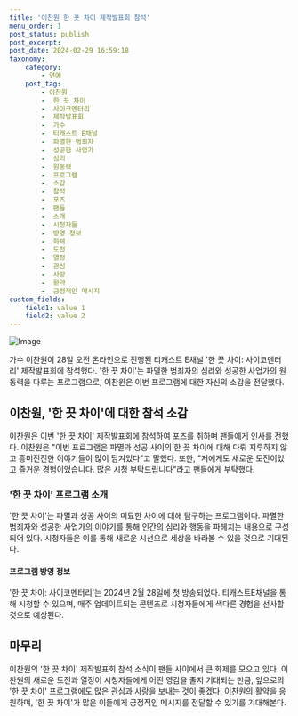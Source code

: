 ```yaml
---
title: '이찬원 한 끗 차이 제작발표회 참석'
menu_order: 1
post_status: publish
post_excerpt: 
post_date: 2024-02-29 16:59:18
taxonomy:
    category:
        - 연예
    post_tag:
        - 이찬원
        -  한 끗 차이
        -  사이코멘터리
        -  제작발표회
        -  가수
        -  티캐스트 E채널
        -  파멸한 범죄자
        -  성공한 사업가
        -  심리
        -  원동력
        -  프로그램
        -  소감
        -  참석
        -  포즈
        -  팬들
        -  소개
        -  시청자들
        -  방영 정보
        -  화제
        -  도전
        -  열정
        -  관심
        -  사랑
        -  활약
        -  긍정적인 메시지
custom_fields:
    field1: value 1
    field2: value 2
---
```


![Image](https://ssl.pstatic.net/mimgnews/image/108/2024/02/28/0003217662_001_20240228141301193.jpg?type=w540)

가수 이찬원이 28일 오전 온라인으로 진행된 티캐스트 E채널 '한 끗 차이: 사이코멘터리' 제작발표회에 참석했다. '한 끗 차이'는 파멸한 범죄자의 심리와 성공한 사업가의 원동력을 다루는 프로그램으로, 이찬원은 이번 프로그램에 대한 자신의 소감을 전달했다.
## 이찬원, '한 끗 차이'에 대한 참석 소감
이찬원은 이번 '한 끗 차이' 제작발표회에 참석하여 포즈를 취하며 팬들에게 인사를 전했다. 이찬원은 "이번 프로그램은 파멸과 성공 사이의 한 끗 차이에 대해 다뤄 지루하지 않고 흥미진진한 이야기들이 많이 담겨있다"고 말했다. 또한, "저에게도 새로운 도전이었고 즐거운 경험이었습니다. 많은 시청 부탁드립니다"라고 팬들에게 부탁했다.
### '한 끗 차이' 프로그램 소개
'한 끗 차이'는 파멸과 성공 사이의 미묘한 차이에 대해 탐구하는 프로그램이다. 파멸한 범죄자와 성공한 사업가의 이야기를 통해 인간의 심리와 행동을 파헤치는 내용으로 구성되어 있다. 시청자들은 이를 통해 새로운 시선으로 세상을 바라볼 수 있을 것으로 기대된다.
#### 프로그램 방영 정보
'한 끗 차이: 사이코멘터리'는 2024년 2월 28일에 첫 방송되었다. 티캐스트E채널을 통해 시청할 수 있으며, 매주 업데이트되는 콘텐츠로 시청자들에게 색다른 경험을 선사할 것으로 예상된다.
## 마무리
이찬원의 '한 끗 차이' 제작발표회 참석 소식이 팬들 사이에서 큰 화제를 모으고 있다. 이찬원의 새로운 도전과 열정이 시청자들에게 어떤 영감을 줄지 기대되는 만큼, 앞으로의 '한 끗 차이' 프로그램에도 많은 관심과 사랑을 보내는 것이 좋겠다. 이찬원의 활약을 응원하며, '한 끗 차이'가 많은 이들에게 긍정적인 메시지를 전달할 수 있기를 기대해본다.
